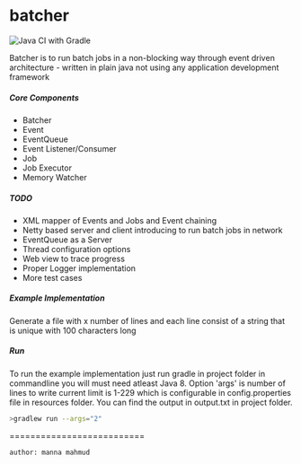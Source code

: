 # batcher
![Java CI with Gradle](https://github.com/mrmanna/batcher/workflows/Java%20CI%20with%20Gradle/badge.svg)

Batcher is to run batch jobs in a non-blocking way through event driven architecture - written in plain java not using any application development framework
##### Core Components
- Batcher 
- Event
- EventQueue
- Event Listener/Consumer
- Job 
- Job Executor
- Memory Watcher

##### TODO
 - XML mapper of Events and Jobs and Event chaining 
 - Netty based server and client introducing to run batch jobs in network
 - EventQueue as a Server
 - Thread configuration options
 - Web view to trace progress 
 - Proper Logger implementation 
 - More test cases
##### Example Implementation
Generate a file with x number of lines and each line consist of a string that is unique with 100 characters long
##### Run
To run the example implementation just run gradle in project folder in commandline you will must need atleast Java 8. Option 'args' is number of lines to write current limit is 1-229 which is configurable in config.properties file in resources folder. You can find the output in output.txt in project folder.
```sh
>gradlew run --args="2"
```
==========================
```sh
author: manna mahmud
```
